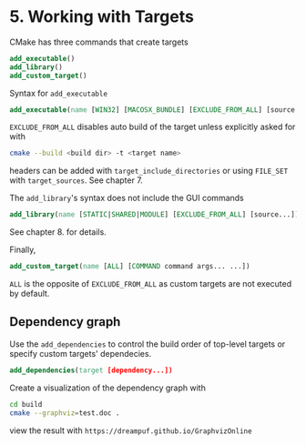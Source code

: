 # 5. Working with Targets
CMake has three commands that create targets
```cmake
add_executable()
add_library()
add_custom_target()
```

Syntax for `add_executable`
```cmake
add_executable(name [WIN32] [MACOSX_BUNDLE] [EXCLUDE_FROM_ALL] [source...])
```
`EXCLUDE_FROM_ALL` disables auto build of the target unless explicitly asked for
with
```sh
cmake --build <build dir> -t <target name>
```
headers can be added with `target_include_directories` or using `FILE_SET` with
`target_sources`. See chapter 7.

The `add_library`'s syntax does not include the GUI commands
```cmake
add_library(name [STATIC|SHARED|MODULE] [EXCLUDE_FROM_ALL] [source...])
```
See chapter 8. for details.

Finally,
```cmake
add_custom_target(name [ALL] [COMMAND command args... ...])
```
`ALL` is the opposite of `EXCLUDE_FROM_ALL` as custom targets are not executed
by default.

## Dependency graph
Use the `add_dependencies` to control the build order of top-level targets or
specify custom targets' dependecies.
```cmake
add_dependencies(target [dependency...])
```

Create a visualization of the dependency graph with
```sh
cd build
cmake --graphviz=test.doc .
```
view the result with `https://dreampuf.github.io/GraphvizOnline`
